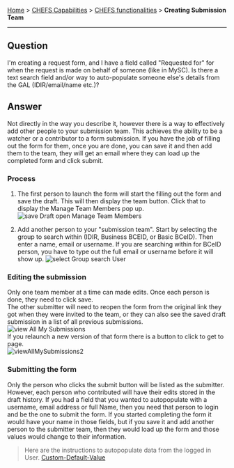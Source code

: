 [Home](.) > [CHEFS Capabilities](CHEFS-Capabilities) > [CHEFS functionalities](CHEFS-functionalities) > **Creating Submission Team**  
***

## Question   
I'm creating a request form, and I have a field called "Requested for" for when the request is made on behalf of someone (like in MySC). Is there a text search field and/or way to auto-populate someone else's details from the GAL (IDIR/email/name etc.)?

## Answer  
Not directly in the way you describe it, however there is a way to effectively add other people to your submission team.  This achieves the ability to be a watcher or a contributor to a form submission. If you have the job of filling out the form for them, once you are done, you can save it and then add them to the team, they will get an email where they can load up the completed form and click submit.

### Process   
1. The first person to launch the form will start the filling out the form and save the draft. This will then display the team button. Click that to display the Manage Team Members pop up.
![save Draft open Manage Team Members](https://github.com/bcgov/common-hosted-form-service/assets/25111805/a63c3a84-f49e-4b77-b1ab-55d7feb5e4aa)  

2. Add another person to your "submission team". Start by selecting the group to search within (IDIR, Business BCEID, or Basic BCeID). Then enter a name, email or username. If you are searching within for BCeID person, you have to type out the full email or username before it will show up.
![select Group search User](https://github.com/bcgov/common-hosted-form-service/assets/25111805/1255f5b6-4deb-4c47-a5d0-55e90ada2b0d)  

### Editing the submission  
Only one team member at a time can made edits. Once each person is done, they need to click save.  
The other submitter will need to reopen the form from the original link they got when they were invited to the team, or they can also see the saved draft submission in a list of all previous submissions.  
![view All My Submissions](https://github.com/bcgov/common-hosted-form-service/assets/25111805/c5f48fb5-12a3-4fbb-ba5c-8a4027d3bc07)   
If you relaunch a new version of that form there is a button to click to get to page.  
![viewAllMySubmissions2](https://github.com/bcgov/common-hosted-form-service/assets/25111805/72d55e7a-8b44-4b00-b2a6-4911122598e4)  

### Submitting the form  
Only the person who clicks the submit button will be listed as the submitter. However, each person who contributed will have their edits stored in the draft history.  If you had a field that you wanted to autopopulate with a username, email address or full Name, then you need that person to login and be the one to submit the form. If you started completing the form it would have your name in those fields, but if you save it and add another person to the submitter team, then they would load up the form and those values would change to their information.  
> Here are the instructions to autopopulate data from the logged in User. [Custom-Default-Value](Custom-Default-Value)